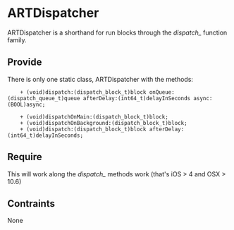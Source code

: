 ARTDispatcher
==========
ARTDispatcher is a shorthand for run blocks through the *dispatch_* function family.

Provide
-----------
There is only one static class, ARTDispatcher with the methods:

        + (void)dispatch:(dispatch_block_t)block onQueue:(dispatch_queue_t)queue afterDelay:(int64_t)delayInSeconds async:(BOOL)async;
        
        + (void)dispatchOnMain:(dispatch_block_t)block;
        + (void)dispatchOnBackground:(dispatch_block_t)block;
        + (void)dispatch:(dispatch_block_t)block afterDelay:(int64_t)delayInSeconds;


Require
-----------
This will work along the *dispatch_* methods work (that's iOS > 4 and OSX > 10.6)

Contraints
--------------
None
